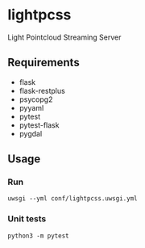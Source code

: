 # lightpcss
Light Pointcloud Streaming Server

## Requirements

* flask
* flask-restplus
* psycopg2
* pyyaml
* pytest
* pytest-flask
* pygdal

## Usage

### Run

```
uwsgi --yml conf/lightpcss.uwsgi.yml
```

### Unit tests

```
python3 -m pytest
```
